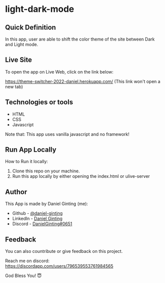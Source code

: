 # light-dark-mode

## Quick Definition

In this app, user are able to shift the color theme of the site between Dark and Light mode.

## Live Site

To open the app on Live Web, click on the link below:

https://theme-switcher-2022-daniel.herokuapp.com/
(This link won't open a new tab)

## Technologies or tools

- HTML
- CSS
- Javascript

Note that: This app uses vanilla javascript and no framework!


## Run App Locally

How to Run it locally:

1. Clone this repo on your machine.
2. Run this app locally by either opening the index.html or ulive-server

## Author

This App is made by Daniel Ginting (me):
<!-- - Website - [Add your name here](https://www.your-site.com) -->
- Github - [@daniel-ginting](https://github.com/daniel-ginting)
- LinkedIn - [Daniel Ginting](https://www.linkedin.com/in/daniel-ginting-409813224/)
- Discord - [DanielGinting#0651](https://discordapp.com/users/796539553761984565)

## Feedback
You can also countribute or give feedback on this project.

Reach me on discord:\
https://discordapp.com/users/796539553761984565

God Bless You! 😇





